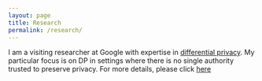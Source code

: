 ```yaml
---
layout: page
title: Research
permalink: /research/
---
```


I am a visiting researcher at Google with expertise in [differential privacy](https://privacytools.seas.harvard.edu/files/privacytools/files/pedagogical-document-dp_0.pdf). My particular focus is on DP in settings where there is no single authority trusted to preserve privacy. For more details, please click [here](http://albertcheu.com)